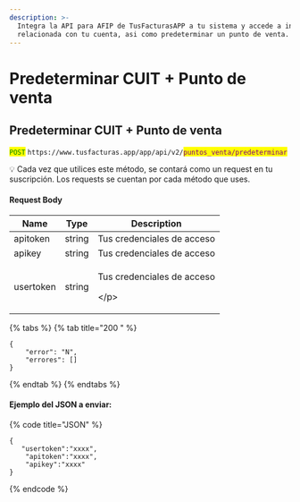 ```yaml
---
description: >-
  Integra la API para AFIP de TusFacturasAPP a tu sistema y accede a información
  relacionada con tu cuenta, asi como predeterminar un punto de venta.
---
```


# Predeterminar CUIT + Punto de venta



## Predeterminar CUIT + Punto de venta

<mark style="color:green;">`POST`</mark> `https://www.tusfacturas.app/app/api/v2/`<mark style="color:purple;">`puntos_venta/predeterminar`</mark>

💡 Cada vez que utilices este método, se contará como un request en tu suscripción. Los requests se cuentan por cada método que uses.

#### Request Body

| Name      | Type   | Description                               |
| --------- | ------ | ----------------------------------------- |
| apitoken  | string | Tus credenciales de acceso                |
| apikey    | string | Tus credenciales de acceso                |
| usertoken | string | <p>Tus credenciales de acceso</p><p>\</p> |

{% tabs %}
{% tab title="200 " %}
```
{
	"error": "N",
	"errores": [] 
}
```
{% endtab %}
{% endtabs %}

#### Ejemplo del JSON a enviar:

{% code title="JSON" %}
```
{
   "usertoken":"xxxx",
    "apitoken":"xxxx",
    "apikey":"xxxx" 
}
```
{% endcode %}

##
